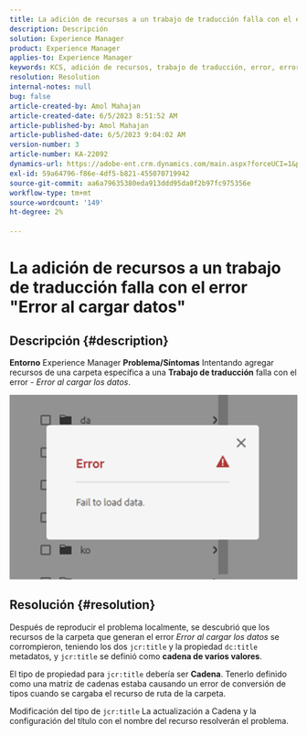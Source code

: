 ```yaml
---
title: La adición de recursos a un trabajo de traducción falla con el error "Error al cargar datos"
description: Descripción
solution: Experience Manager
product: Experience Manager
applies-to: Experience Manager
keywords: KCS, adición de recursos, trabajo de traducción, error, error al cargar los datos
resolution: Resolution
internal-notes: null
bug: false
article-created-by: Amol Mahajan
article-created-date: 6/5/2023 8:51:52 AM
article-published-by: Amol Mahajan
article-published-date: 6/5/2023 9:04:02 AM
version-number: 3
article-number: KA-22092
dynamics-url: https://adobe-ent.crm.dynamics.com/main.aspx?forceUCI=1&pagetype=entityrecord&etn=knowledgearticle&id=aa66af33-7e03-ee11-8f6e-6045bd006268
exl-id: 59a64796-f86e-4df5-b821-455070719942
source-git-commit: aa6a79635380eda913ddd95da0f2b97fc975356e
workflow-type: tm+mt
source-wordcount: '149'
ht-degree: 2%

---
```


# La adición de recursos a un trabajo de traducción falla con el error &quot;Error al cargar datos&quot;

## Descripción {#description}

<b>Entorno</b>
Experience Manager
<b>Problema/Síntomas</b>
Intentando agregar recursos de una carpeta específica a una <b>Trabajo de traducción</b> falla con el error - *Error al cargar los datos*.

![](assets/___ab66af33-7e03-ee11-8f6e-6045bd006268___.png)


## Resolución {#resolution}


Después de reproducir el problema localmente, se descubrió que los recursos de la carpeta que generan el error *Error al cargar los datos* se corrompieron, teniendo los dos `jcr:title` y la propiedad `dc:title` metadatos, y `jcr:title` se definió como <b>cadena de varios valores</b>.

El tipo de propiedad para `jcr:title` debería ser <b>Cadena</b>. Tenerlo definido como una matriz de cadenas estaba causando un error de conversión de tipos cuando se cargaba el recurso de ruta de la carpeta.

Modificación del tipo de `jcr:title` La actualización a Cadena y la configuración del título con el nombre del recurso resolverán el problema.

